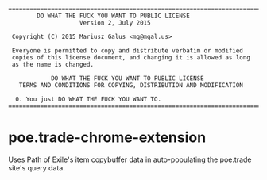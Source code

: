 ```
=============================================================================== 
        DO WHAT THE FUCK YOU WANT TO PUBLIC LICENSE 
                    Version 2, July 2015 

 Copyright (C) 2015 Mariusz Galus <mg@mgal.us> 

 Everyone is permitted to copy and distribute verbatim or modified 
 copies of this license document, and changing it is allowed as long 
 as the name is changed. 

            DO WHAT THE FUCK YOU WANT TO PUBLIC LICENSE 
   TERMS AND CONDITIONS FOR COPYING, DISTRIBUTION AND MODIFICATION 

  0. You just DO WHAT THE FUCK YOU WANT TO.
=============================================================================== 
```

# poe.trade-chrome-extension
Uses Path of Exile's item copybuffer data in auto-populating the poe.trade site's query data.
